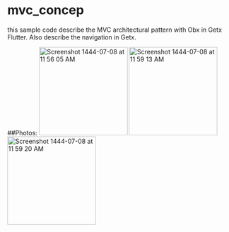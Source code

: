 # mvc_concep

this sample code describe the MVC architectural pattern with Obx in Getx Flutter. Also describe the navigation in Getx.

##Photos:
<img width="200" alt="Screenshot 1444-07-08 at 11 56 05 AM" src="https://user-images.githubusercontent.com/53023171/215432570-3e19a40c-9272-4b6a-8bbc-95fc50a82a0e.png">
<img width="200" alt="Screenshot 1444-07-08 at 11 59 13 AM" src="https://user-images.githubusercontent.com/53023171/215432569-0ba750a2-0fa7-4646-aa6a-9e47976d8f0b.png">
<img width="200" alt="Screenshot 1444-07-08 at 11 59 20 AM" src="https://user-images.githubusercontent.com/53023171/215432575-4e98a36f-0d1b-4a83-adf3-58e31c89da45.png">
